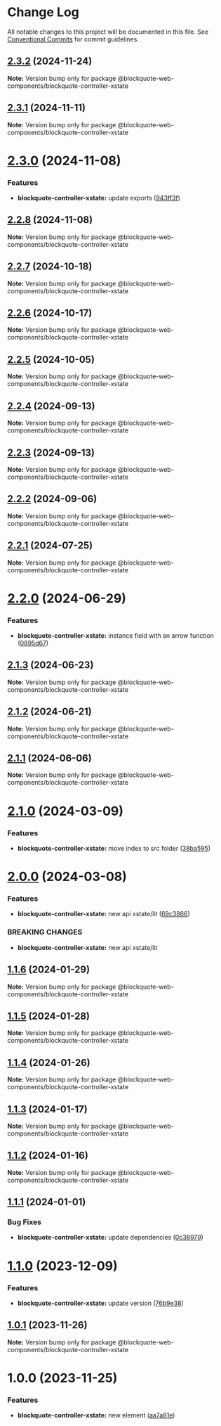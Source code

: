 # Change Log

All notable changes to this project will be documented in this file.
See [Conventional Commits](https://conventionalcommits.org) for commit guidelines.

## [2.3.2](https://github.com/oscarmarina/blockquote-web-components/compare/@blockquote-web-components/blockquote-controller-xstate@2.3.1...@blockquote-web-components/blockquote-controller-xstate@2.3.2) (2024-11-24)

**Note:** Version bump only for package @blockquote-web-components/blockquote-controller-xstate





## [2.3.1](https://github.com/oscarmarina/blockquote-web-components/compare/@blockquote-web-components/blockquote-controller-xstate@2.3.0...@blockquote-web-components/blockquote-controller-xstate@2.3.1) (2024-11-11)

**Note:** Version bump only for package @blockquote-web-components/blockquote-controller-xstate





# [2.3.0](https://github.com/oscarmarina/blockquote-web-components/compare/@blockquote-web-components/blockquote-controller-xstate@2.2.8...@blockquote-web-components/blockquote-controller-xstate@2.3.0) (2024-11-08)


### Features

* **blockquote-controller-xstate:** update exports ([943ff3f](https://github.com/oscarmarina/blockquote-web-components/commit/943ff3fa91c595e3fdca7fd8061c6fda77690441))





## [2.2.8](https://github.com/oscarmarina/blockquote-web-components/compare/@blockquote-web-components/blockquote-controller-xstate@2.2.7...@blockquote-web-components/blockquote-controller-xstate@2.2.8) (2024-11-08)

**Note:** Version bump only for package @blockquote-web-components/blockquote-controller-xstate





## [2.2.7](https://github.com/oscarmarina/blockquote-web-components/compare/@blockquote-web-components/blockquote-controller-xstate@2.2.6...@blockquote-web-components/blockquote-controller-xstate@2.2.7) (2024-10-18)

**Note:** Version bump only for package @blockquote-web-components/blockquote-controller-xstate





## [2.2.6](https://github.com/oscarmarina/blockquote-web-components/compare/@blockquote-web-components/blockquote-controller-xstate@2.2.5...@blockquote-web-components/blockquote-controller-xstate@2.2.6) (2024-10-17)

**Note:** Version bump only for package @blockquote-web-components/blockquote-controller-xstate





## [2.2.5](https://github.com/oscarmarina/blockquote-web-components/compare/@blockquote-web-components/blockquote-controller-xstate@2.2.4...@blockquote-web-components/blockquote-controller-xstate@2.2.5) (2024-10-05)

**Note:** Version bump only for package @blockquote-web-components/blockquote-controller-xstate





## [2.2.4](https://github.com/oscarmarina/blockquote-web-components/compare/@blockquote-web-components/blockquote-controller-xstate@2.2.3...@blockquote-web-components/blockquote-controller-xstate@2.2.4) (2024-09-13)

**Note:** Version bump only for package @blockquote-web-components/blockquote-controller-xstate





## [2.2.3](https://github.com/oscarmarina/blockquote-web-components/compare/@blockquote-web-components/blockquote-controller-xstate@2.2.2...@blockquote-web-components/blockquote-controller-xstate@2.2.3) (2024-09-13)

**Note:** Version bump only for package @blockquote-web-components/blockquote-controller-xstate





## [2.2.2](https://github.com/oscarmarina/blockquote-web-components/compare/@blockquote-web-components/blockquote-controller-xstate@2.2.1...@blockquote-web-components/blockquote-controller-xstate@2.2.2) (2024-09-06)

**Note:** Version bump only for package @blockquote-web-components/blockquote-controller-xstate





## [2.2.1](https://github.com/oscarmarina/blockquote-web-components/compare/@blockquote-web-components/blockquote-controller-xstate@2.2.0...@blockquote-web-components/blockquote-controller-xstate@2.2.1) (2024-07-25)

**Note:** Version bump only for package @blockquote-web-components/blockquote-controller-xstate





# [2.2.0](https://github.com/oscarmarina/blockquote-web-components/compare/@blockquote-web-components/blockquote-controller-xstate@2.1.3...@blockquote-web-components/blockquote-controller-xstate@2.2.0) (2024-06-29)


### Features

* **blockquote-controller-xstate:** instance field with an arrow function ([0895d67](https://github.com/oscarmarina/blockquote-web-components/commit/0895d6716f98e8594214d8a905b5d1bb9f1c12a1))





## [2.1.3](https://github.com/oscarmarina/blockquote-web-components/compare/@blockquote-web-components/blockquote-controller-xstate@2.1.2...@blockquote-web-components/blockquote-controller-xstate@2.1.3) (2024-06-23)

**Note:** Version bump only for package @blockquote-web-components/blockquote-controller-xstate





## [2.1.2](https://github.com/oscarmarina/blockquote-web-components/compare/@blockquote-web-components/blockquote-controller-xstate@2.1.1...@blockquote-web-components/blockquote-controller-xstate@2.1.2) (2024-06-21)

**Note:** Version bump only for package @blockquote-web-components/blockquote-controller-xstate





## [2.1.1](https://github.com/oscarmarina/blockquote-web-components/compare/@blockquote-web-components/blockquote-controller-xstate@2.1.0...@blockquote-web-components/blockquote-controller-xstate@2.1.1) (2024-06-06)

**Note:** Version bump only for package @blockquote-web-components/blockquote-controller-xstate

# [2.1.0](https://github.com/oscarmarina/blockquote-web-components/compare/@blockquote-web-components/blockquote-controller-xstate@2.0.0...@blockquote-web-components/blockquote-controller-xstate@2.1.0) (2024-03-09)

### Features

- **blockquote-controller-xstate:** move index to src folder ([38ba595](https://github.com/oscarmarina/blockquote-web-components/commit/38ba5957ed11e87089d742d3560c3729fe8e83bc))

# [2.0.0](https://github.com/oscarmarina/blockquote-web-components/compare/@blockquote-web-components/blockquote-controller-xstate@1.1.6...@blockquote-web-components/blockquote-controller-xstate@2.0.0) (2024-03-08)

### Features

- **blockquote-controller-xstate:** new api xstate/lit ([69c3866](https://github.com/oscarmarina/blockquote-web-components/commit/69c3866da0f0a15d710d1b0efcab4d7575568701))

### BREAKING CHANGES

- **blockquote-controller-xstate:** new api xstate/lit

## [1.1.6](https://github.com/oscarmarina/blockquote-web-components/compare/@blockquote-web-components/blockquote-controller-xstate@1.1.5...@blockquote-web-components/blockquote-controller-xstate@1.1.6) (2024-01-29)

**Note:** Version bump only for package @blockquote-web-components/blockquote-controller-xstate

## [1.1.5](https://github.com/oscarmarina/blockquote-web-components/compare/@blockquote-web-components/blockquote-controller-xstate@1.1.4...@blockquote-web-components/blockquote-controller-xstate@1.1.5) (2024-01-28)

**Note:** Version bump only for package @blockquote-web-components/blockquote-controller-xstate

## [1.1.4](https://github.com/oscarmarina/blockquote-web-components/compare/@blockquote-web-components/blockquote-controller-xstate@1.1.3...@blockquote-web-components/blockquote-controller-xstate@1.1.4) (2024-01-26)

**Note:** Version bump only for package @blockquote-web-components/blockquote-controller-xstate

## [1.1.3](https://github.com/oscarmarina/blockquote-web-components/compare/@blockquote-web-components/blockquote-controller-xstate@1.1.2...@blockquote-web-components/blockquote-controller-xstate@1.1.3) (2024-01-17)

**Note:** Version bump only for package @blockquote-web-components/blockquote-controller-xstate

## [1.1.2](https://github.com/oscarmarina/blockquote-web-components/compare/@blockquote-web-components/blockquote-controller-xstate@1.1.1...@blockquote-web-components/blockquote-controller-xstate@1.1.2) (2024-01-16)

**Note:** Version bump only for package @blockquote-web-components/blockquote-controller-xstate

## [1.1.1](https://github.com/oscarmarina/blockquote-web-components/compare/@blockquote-web-components/blockquote-controller-xstate@1.1.0...@blockquote-web-components/blockquote-controller-xstate@1.1.1) (2024-01-01)

### Bug Fixes

- **blockquote-controller-xstate:** update dependencies ([0c38979](https://github.com/oscarmarina/blockquote-web-components/commit/0c389792b6a0079fcf458f1ca03a0a32333be9aa))

# [1.1.0](https://github.com/oscarmarina/blockquote-web-components/compare/@blockquote-web-components/blockquote-controller-xstate@1.0.1...@blockquote-web-components/blockquote-controller-xstate@1.1.0) (2023-12-09)

### Features

- **blockquote-controller-xstate:** update version ([76b9e38](https://github.com/oscarmarina/blockquote-web-components/commit/76b9e38c44ab0fa15f0f3b74b5f4a7fad1c9f0ef))

## [1.0.1](https://github.com/oscarmarina/blockquote-web-components/compare/@blockquote-web-components/blockquote-controller-xstate@1.0.0...@blockquote-web-components/blockquote-controller-xstate@1.0.1) (2023-11-26)

**Note:** Version bump only for package @blockquote-web-components/blockquote-controller-xstate

# 1.0.0 (2023-11-25)

### Features

- **blockquote-controller-xstate:** new element ([aa7a81e](https://github.com/oscarmarina/blockquote-web-components/commit/aa7a81e5ad0b46686dbdf7b4b882e2d036ab8d75))
